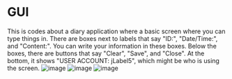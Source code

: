 # GUI
This is codes about a diary application where a basic screen where you can type things in. There are boxes next to labels that say "ID:", "Date/Time:", and "Content:". You can write your information in these boxes. Below the boxes, there are buttons that say "Clear", "Save", and "Close". At the bottom, it shows "USER ACCOUNT: jLabel5", which might be who is using the screen.
![image](https://github.com/user-attachments/assets/b2099f9d-efa4-4e97-8869-0679846d16df) 
![image](https://github.com/user-attachments/assets/ea06f195-fadf-4614-a5eb-bce59add4f9e)
![image](https://github.com/user-attachments/assets/e416c672-02a3-48f4-8e63-4cd1ebfbfb6f)


